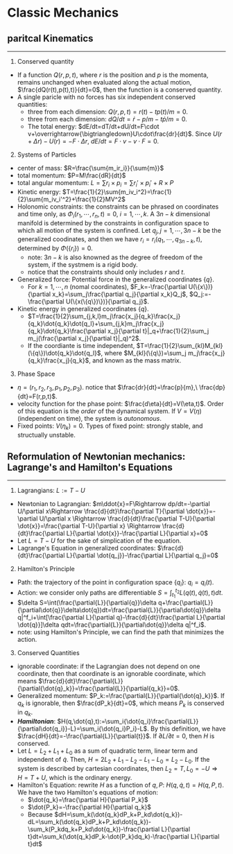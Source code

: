 # Classic Mechanics

## paritcal Kinematics
---------------------
1. Conserved quantity
- If a function $Q(r,p,t)$, where $r$ is the position and $p$ is the momenta, remains unchanged when evaluated along the actual motion, $\frac{dQ(r(t),p(t),t)}{dt}=0$, then the function is a conserved quantity.
- A single paricle with no forces has six independent conserved quantities:
    - three from each dimension: $Q(r,p,t)=r(t)-tp(t)/m=0$.
    - three from each dimension: $dQ/dt=\dot{r}-p/m-t\dot{p}/m=0$.
    - The total energy: $dE/dt=dT/dt+dU/dt=F\cdot v+\overrightarrow{\bigtriangledown}U\cdot\frac{dr}{dt}$. Since $U(r+\Delta r)-U(r)=-F\cdot \Delta r$, $dE/dt=F\cdot v-v\cdot F=0$.
2. Systems of Particles
- center of mass: $R=\frac{\sum{m_ir_i}}{\sum{m}}$
- total momentum: $P=M\frac{dR}{dt}$
- total angular momentum: $L=\sum{r_i\times p_i}=\sum{r_i'\times p_i'}+R\times P$
- Kinetic energy: $T=\frac{1}{2}\sum{m_iv_i^2}=\frac{1}{2}\sum{m_iv_i'^2}+\frac{1}{2}MV^2$
- Holonomic constraints: the constraints can be phrased on coordinates and time only, as $\Phi_i(r_1,\cdots,r_n,t)=0,\ i=1,\cdots,k$. A $3n-k$ dimensional manifold is determined by the constraints in configuration space to which all motion of the system is confined. Let $q_j,j=1,\cdots,3n-k$ be the generalized coodinates, and then we have $r_i=r_i(q_1,\cdots,q_{3n-k},t)$, determined by $\Phi(\{r_i\})=0$. 
    - note: $3n-k$ is also knowned as the degree of freedom of the system, if the systmem is a rigid body.
    - notice that the constraints should only includes $r$ and $t$.
- Generalized force: Potential force in the generalized coordinates $\{q\}$.
    - For $k=1,\cdots,n$ (nomal coordinates), $F_k=-\frac{\partial U(\{x\})}{\partial x_k}=\sum_j\frac{\partial q_j}{\partial x_k}Q_j$, $Q_j:=-\frac{\partial U(\{x(\{q\})\})}{\partial q_j}$.
- Kinetic energy in generalized coordinates $\{q\}$.
    - $T=\frac{1}{2}\sum_{j,k,l}m_j\frac{x_j}{q_k}\frac{x_j}{q_k}\dot{q_k}\dot{q_l}+\sum_{j,k}m_j\frac{x_j}{q_k}\dot{q_k}\frac{\partial x_j}{\partial t}|_q+\frac{1}{2}\sum_j m_j(\frac{\partial x_j}{\partial t}|_q)^2$.
    - If the coordiante is time independent, $T=\frac{1}{2}\sum_{kl}M_{kl}(\{q\})\dot{q_k}\dot{q_l}$, where $M_{kl}(\{q\})=\sum_j m_j\frac{x_j}{q_k}\frac{x_j}{q_k}$, and known as the mass matrix.

3. Phase Space
- $\eta=(r_1,r_2,r_3,p_1,p_2,p_3)$. notice that $\frac{dr}{dt}=\frac{p}{m},\ \frac{dp}{dt}=F(r,p,t)$.
- velocity function for the phase point: $\frac{d\eta}{dt}=V(\eta,t)$. Order of this equation is the *order* of the dynamical system. If $V=V(\eta)$ (independent on time), the system is *autonomous*.
- Fixed points: $V(\eta_k)=0$. Types of fixed point: strongly stable, and structually unstable.

## Reformulation of Newtonian mechanics: Lagrange's and Hamilton's Equations
-----------------------
1. Lagrangians: $L := T-U$
- Newtonian to Lagrangian: $m\ddot{x}=F\Rightarrow dp/dt=-\partial U/\partial x\Rightarrow \frac{d}{dt}\frac{\partial T}{\partial \dot{x}}=-\partial U/\partial x \Rightarrow \frac{d}{dt}\frac{\partial T-U}{\partial \dot{x}}=\frac{\partial T-U}{\partial x} \Rightarrow \frac{d}{dt}\frac{\partial L}{\partial \dot{x}}-\frac{\partial L}{\partial x}=0$
- Let $L = T-U$ for the sake of simplication of the equation.
- Lagrange's Equation in generalized coordinates: $\frac{d}{dt}\frac{\partial L}{\partial \dot{q_j}}-\frac{\partial L}{\partial q_j}=0$
2. Hamilton's Principle
- Path: the trajectory of the point in configuration space $\{q_i\}$: $q_i=q_i(t)$.
- Action: we consider only paths are differentiable $S=\int^{t_2}_{t_1}{L(q(t),\dot{q}(t),t)dt}$.
- $\delta S=\int(\frac{\partial{L}}{\partial{q}}\delta q+\frac{\partial{L}}{\partial\dot{q}}\delta\dot{q})dt=\frac{\partial{L}}{\partial\dot{q}}\delta q|^f_i+\int[\frac{\partial L}{\partial q}-\frac{d}{dt}\frac{\partial L}{\partial \dot{q}}]\delta qdt=\frac{\partial{L}}{\partial\dot{q}}\delta q|^f_i$.
- note: using Hamilton's Principle, we can find the path that minimizes the action.
3. Conserved Quantities
- ignorable coordinate: if the Lagrangian does not depend on one coordinate, then that coordinate is an ignorable coordinate, which means $\frac{d}{dt}\frac{\partial{L}}{\partial{\dot{q}_k}}=\frac{\partial{L}}{\partial{q_k}}=0$.
- Generalized momentum: $P_k:=\frac{\partial{L}}{\partial{\dot{q}_k}}$. If $q_k$ is ignorable, then $\frac{dP_k}{dt}=0$, which means $P_k$ is conserved in $q_k$.
- ***Hamiltonian***: $H(q,\dot{q},t):=\sum_i{\dot{q_i}\frac{\partial{L}}{\partial\dot{q_i}}-L}=\sum_i{\dot{q_i}P_i}-L$. By this definition, we have $\frac{dH}{dt}=-\frac{\partial{L}}{\partial{t}}$. If $\partial{L}/\partial{t}=0$, then $H$ is conserved.
- Let $L=L_2+L_1+L_0$ as a sum of quadratic term, linear term and independent of $\dot{q}$. Then, $H=2L_2+L_1-L_2-L_1-L_0=L_2-L_0$. If the system is described by cartesian coordinates, then $L_2=T,L_0=-U\Rightarrow H=T+U$, which is the ordinary energy.
- Hamilton's Equation: rewrite $H$ as a function of $q,P$: $H(q,\dot{q},t)=H(q,P,t)$. We have the two Hamilton's equations of motion:
    - $\dot{q_k}=\frac{\partial H}{\partial P_k}$
    - $\dot{P_k}=-\frac{\partial H}{\partial q_k}$
    - Because $dH=\sum_k(\dot{q_k}dP_k+P_kd\dot{q_k})-dL=\sum_k(\dot{q_k}dP_k+P_kd\dot{q_k})-\sum_k(P_kdq_k+P_kd\dot{q_k})-\frac{\partial L}{\partial t}dt=\sum_k(\dot{q_k}dP_k-\dot{P_k}dq_k)-\frac{\partial L}{\partial t}dt$

